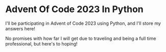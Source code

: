# Advent Of Code 2023 In Python

I'll be participating in Advent of Code 2023 using Python, and I'll store my answers here!

No promises with how far I will get due to traveling and being a full time professional, but here's to hoping!
